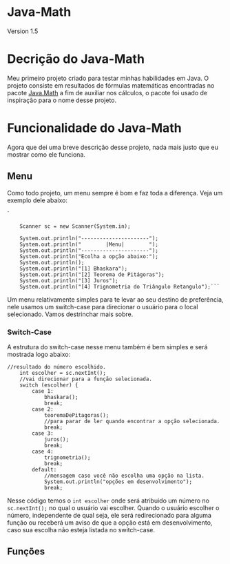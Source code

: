 # Java-Math
Version 1.5
# Decrição do Java-Math
Meu primeiro projeto criado para testar minhas habilidades em Java. O projeto consiste em resultados de fórmulas matemáticas encontradas no pacote [Java.Math](https://docs.oracle.com/javase/8/docs/api/java/lang/Math.html) a fim de auxiliar nos cálculos, o pacote foi usado de inspiração para o nome desse projeto.
# Funcionalidade do Java-Math
Agora que dei uma breve descrição desse projeto, nada mais justo que eu mostrar como ele funciona.
## Menu
Como todo projeto, um menu sempre é bom e faz toda a diferença. Veja um exemplo dele abaixo:


`

        Scanner sc = new Scanner(System.in);

        System.out.println("----------------------");
        System.out.println("        |Menu|        ");
        System.out.println("----------------------");
        System.out.println("Ecolha a opção abaixo:");
        System.out.println();
        System.out.println("[1] Bhaskara");
        System.out.println("[2] Teorema de Pitágoras");
        System.out.println("[3] Juros");
        System.out.println("[4] Trignometria do Triângulo Retangulo");```

Um menu relativamente simples para te levar ao seu destino de preferência, nele usamos um switch-case para direcionar o usuário para o local selecionado. Vamos destrinchar mais sobre.
### Switch-Case
A estrutura do switch-case nesse menu também é bem simples e será mostrada logo abaixo:

    //resultado do número escolhido.
        int escolher = sc.nextInt();
        //vai direcionar para a função selecionada.
        switch (escolher) {
            case 1:
                bhaskara();
                break;
            case 2:
                teoremaDePitagoras();
                //para parar de ler quando encontrar a opção selecionada.
                break;
            case 3:
                juros();
                break;
            case 4:
                trignometria();
                break;
            default:
                //mensagem caso você não escolha uma opção na lista.
                System.out.println("opções em desenvolvimento");
                break;
                
Nesse código temos o `int escolher` onde será atribuido um número no `sc.nextInt();` no qual o usuário vai escolher. Quando o usuário escolher o número, independente de qual seja, ele será redirecionado para alguma função ou receberá um aviso de que a opção está em desenvolvimento, caso sua escolha não esteja listada no switch-case.

## Funções
